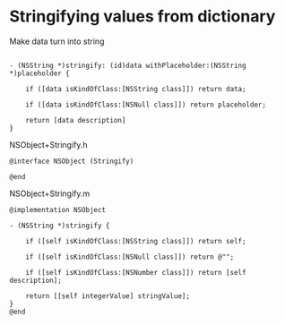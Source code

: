 # Stringifying values from dictionary


Make data turn into string
```objc

- (NSString *)stringify: (id)data withPlaceholder:(NSString *)placeholder {
    
    if ([data isKindOfClass:[NSString class]]) return data;

    if ([data isKindOfClass:[NSNull class]]) return placeholder;

    return [data description]
}

```


NSObject+Stringify.h
```objc
@interface NSObject (Stringify)

@end
```

NSObject+Stringify.m
```
@implementation NSObject

- (NSString *)stringify {

    if ([self isKindOfClass:[NSString class]]) return self;

    if ([self isKindOfClass:[NSNull class]]) return @"";

    if ([self isKindOfClass:[NSNumber class]]) return [self description];

    return [[self integerValue] stringValue];
}
@end

```